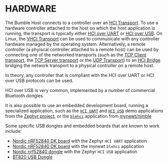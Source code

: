 HARDWARE
========

The Bumble Host connects to a controller over an [HCI Transport](../transports/index.md).
To use a hardware controller attached to the host on which the host application is running, the transport is typically either [HCI over UART](../transports/serial.md) or [HCI over USB](../transports/usb.md).
On Linux, the [VHCI Transport](../transports/vhci.md) can be used to communicate with any controller hardware managed by the operating system. Alternatively, a remote controller (a phyiscal controller attached to a remote host) can be used by connecting one of the networked transports (such as the [TCP Client transport](../transports/tcp_client.md), the [TCP Server transport](../transports/tcp_server.md) or the [UDP Transport](../transports/udp.md)) to an [HCI Bridge](../apps_and_tools/hci_bridge.md) bridging the network transport to a physical controller on a remote host.

In theory, any controller that is compliant with the HCI over UART or HCI over USB protocols can be used.

HCI over USB is very common, implemented by a number of commercial Bluetooth dongles.

It is also possible to use an embedded development board, running a specialized application, such as the [`HCI UART`](https://docs.zephyrproject.org/latest/samples/bluetooth/hci_uart/README.html) and [`HCI USB`](https://docs.zephyrproject.org/latest/samples/bluetooth/hci_usb/README.html) demo applications from the [Zephyr project](https://www.zephyrproject.org/), or the [`blehci`](https://mynewt.apache.org/latest/tutorials/ble/blehci_project.html) application from [mynewt/nimble](https://mynewt.apache.org/)

Some specific USB dongles and embedded boards that are known to work include:

  * [Nordic nRF52840 DK board](https://www.nordicsemi.com/Products/Development-hardware/nrf52840-dk) with the Zephyr `HCI UART` application
  * [Nordic nRF52840 DK board](https://www.nordicsemi.com/Products/Development-hardware/nrf52840-dk) with the mynewt `blehci` application
  * [Nordic nrf52840 dongle](https://www.nordicsemi.com/Products/Development-hardware/nRF52840-Dongle) with the Zephyr `HCI USB` application
  * [BT820 USB Dongle](https://www.lairdconnect.com/wireless-modules/bluetooth-modules/bluetooth-42-and-40-modules/bt800-series-bluetooth-module)
